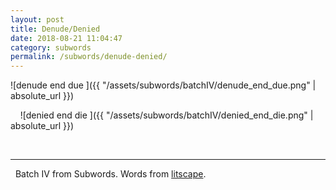 ```yaml
---
layout: post
title: Denude/Denied
date: 2018-08-21 11:04:47
category: subwords
permalink: /subwords/denude-denied/ 
---
```


![denude end due ]({{ "/assets/subwords/batchIV/denude_end_due.png" | absolute_url }})

&nbsp;
&nbsp;
![denied end die ]({{ "/assets/subwords/batchIV/denied_end_die.png" | absolute_url }})

&nbsp;

---

&nbsp;
Batch IV from Subwords. Words from [litscape](https://www.litscape.com/).
